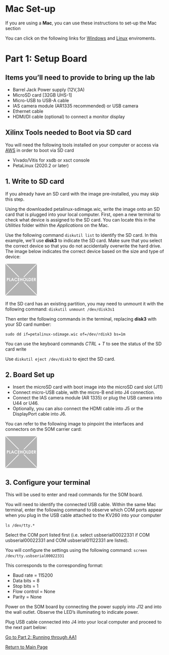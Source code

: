 # Mac Set-up
If you are using a **Mac**, you can use these instructions to set-up the Mac section

You can click on the following links for [Windows](https://github.com/Xilinx/Xilinx_KV260_Workshop/blob/main/Part%201:%20Setup%20Board.md) and [Linux](https://github.com/Xilinx/Xilinx_KV260_Workshop/blob/main/Linux%20set-up.md) enviroments. 


# Part 1: Setup Board
## Items you’ll need to provide to bring up the lab
- Barrel Jack Power supply (12V,3A)
- MicroSD card [32GB UHS-1]
- Micro-USB to USB-A cable
- IAS camera module (AR1335 recommended) or USB camera
- Ethernet cable
- HDMI/DI cable (optional) to connect a monitor display

## Xilinx Tools needed to Boot via SD card
You will need the following tools installed on your computer or access via [AWS]() in order to boot via SD card
- Vivado/Vitis for xsdb or xsct console
- PetaLinux (2020.2 or later)

## 1. Write to SD card
If you already have an SD card with the image pre-installed, you may skip this step. 

Using the downloaded petalinux-sdimage.wic, write the image onto an SD card that is plugged into your local computer. First, open a new terminal to check what device is assigned to the SD card. You can locate this in the *Utilities* folder within the *Applications* on the Mac.

Use the following command `diskutil list` to identify the SD card. In this example, we'll use **disk3** to indicate the SD card. Make sure that you select the correct device so that you do not accidentally overwrite the hard drive. The image below indicates the correct device based on the size and type of device: 

<img src="/images/placeholder-1-e1533569576673.png" width=100 height =100>

If the SD card has an existing partition, you may need to unmount it with the following command: `diskutil unmount /dev/disk3s1`

Then enter the following commands in the terminal, replacing **disk3** with your SD card number:
```
sudo dd if=petalinux-sdimage.wic of=/dev/rdisk3 bs=1m
```
You can use the keyboard commands *CTRL* + *T* to see the status of the SD card write

Use `diskutil eject /dev/disk3` to eject the SD card.

## 2. Board Set up
-	Insert the microSD card with boot image into the microSD card slot (J11)
-	Connect micro-USB cable, with the micro-B end into J4 connection. 
-	Connect the IAS camera module (AR 1335) or plug the USB camera into U44 or U46.
-	Optionally, you can also connect the HDMI cable into J5 or the DisplayPort cable into J6.  

You can refer to the following image to pinpoint the interfaces and connectors on the SOM carrier card: 

<img src="/images/placeholder-1-e1533569576673.png" width=100 height =100>
 
## 3. Configure your terminal
This will be used to enter and read commands for the SOM board. 

You will need to identify the connected USB cable. Within the same Mac terminal, enter the following command to observe which COM ports appear when you plug in the USB cable attached to the KV260 into your computer

`ls /dev/tty.*`

Select the COM port listed first (i.e. select usbserial00022331 if COM usbserial00022331 and COM usbserial01122331 are listed).

You will configure the settings using the following command: `screen /dev/tty.usbserial00022331`

This corresponds to the corresponding format:
-	Baud rate = 115200
-	Data bits = 8
-	Stop bits = 1
-	Flow control = None
-	Parity = None

Power on the SOM board by connecting the power supply into J12 and into the wall outlet. Observe the LED’s illuminating to indicate power. 

Plug USB cable connected into J4 into your local computer and proceed to the next part below:

[Go to Part 2: Running through AA1](https://github.com/Xilinx/Xilinx_KV260_Workshop/blob/main/Part%202:%20Running%20through%20AA1.md)

[Return to Main Page](https://github.com/Xilinx/Xilinx_KV260_Workshop)
